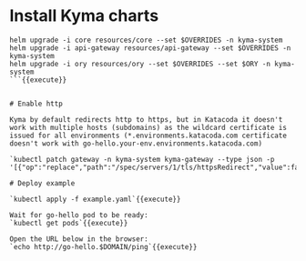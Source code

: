 
# Install Kyma charts

```
helm upgrade -i core resources/core --set $OVERRIDES -n kyma-system 
helm upgrade -i api-gateway resources/api-gateway --set $OVERRIDES -n kyma-system 
helm upgrade -i ory resources/ory --set $OVERRIDES --set $ORY -n kyma-system 
```{{execute}}


# Enable http

Kyma by default redirects http to https, but in Katacoda it doesn't work with multiple hosts (subdomains) as the wildcard certificate is issued for all environments (*.environments.katacoda.com certificate doesn't work with go-hello.your-env.environments.katacoda.com) 

`kubectl patch gateway -n kyma-system kyma-gateway --type json -p '[{"op":"replace","path":"/spec/servers/1/tls/httpsRedirect","value":false}]'`{{execute}}

# Deploy example

`kubectl apply -f example.yaml`{{execute}}

Wait for go-hello pod to be ready:
`kubectl get pods`{{execute}}

Open the URL below in the browser:
`echo http://go-hello.$DOMAIN/ping`{{execute}}

